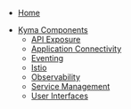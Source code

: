 * [Home](/)
<!-- markdown-link-check-disable -->
* [Kyma Components](/01-overview/README.md)
  * [API Exposure](/01-overview/api-exposure/README.md)
  * [Application Connectivity](/01-overview/application-connectivity/README.md)
  * [Eventing](/01-overview/eventing/README.md)
  * [Istio](/istio/user/00-overview/README.md)
  * [Observability](/01-overview/observability/README.md)
  * [Service Management](/01-overview/service-management/README.md)
  * [User Interfaces](/01-overview/ui/README.md)
<!-- markdown-link-check-enable -->
